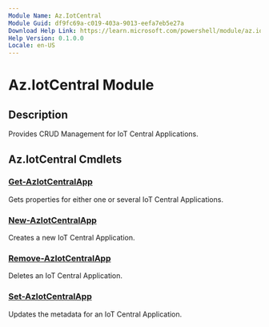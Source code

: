 ```yaml
---
Module Name: Az.IotCentral
Module Guid: df9fc69a-c019-403a-9013-eefa7eb5e27a
Download Help Link: https://learn.microsoft.com/powershell/module/az.iotcentral
Help Version: 0.1.0.0
Locale: en-US
---
```


# Az.IotCentral Module
## Description
Provides CRUD Management for IoT Central Applications.

## Az.IotCentral Cmdlets
### [Get-AzIotCentralApp](Get-AzIotCentralApp.md)
Gets properties for either one or several IoT Central Applications.

### [New-AzIotCentralApp](New-AzIotCentralApp.md)
Creates a new IoT Central Application.

### [Remove-AzIotCentralApp](Remove-AzIotCentralApp.md)
Deletes an IoT Central Application.

### [Set-AzIotCentralApp](Set-AzIotCentralApp.md)
Updates the metadata for an IoT Central Application.

